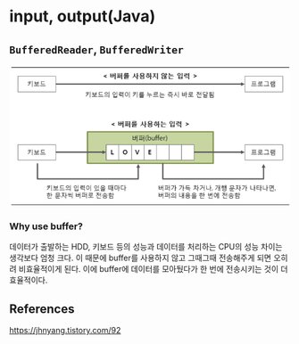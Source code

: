 # input, output(Java)

## `BufferedReader`, `BufferedWriter`

![image-20211213152228093](README.assets/image-20211213152228093.png)

### Why use buffer?

데이터가 출발하는 HDD, 키보드 등의 성능과 데이터를 처리하는 CPU의 성능 차이는 생각보다 엄청 크다. 이 때문에 buffer를 사용하지 않고 그때그때 전송해주게 되면 오히려 비효율적이게 된다. 이에 buffer에 데이터를 모아뒀다가 한 번에 전송시키는 것이 더 효율적이다.



## References

https://jhnyang.tistory.com/92